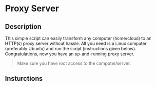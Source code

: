 # Proxy Server
## Description
This simple script can easily transform any computer (home/cloud) to an HTTP(s) proxy server without hassle. All you need is a Linux computer (preferably Ubuntu) and run the script (instructions given below). Congratulations, now you have an up-and-running proxy server.

> Make sure you have root access to the computer/server.

## Insturctions
